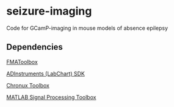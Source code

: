 # seizure-imaging
Code for GCamP-imaging in mouse models of absence epilepsy

## Dependencies
[FMAToolbox](https://github.com/michael-zugaro/FMAToolbox)

[ADInstruments (LabChart) SDK](https://github.com/JimHokanson/adinstruments_sdk_matlab)

[Chronux Toolbox](https://github.com/jsiegle/chronux)

[MATLAB Signal Processing Toolbox](https://www.mathworks.com/products/signal.html)



